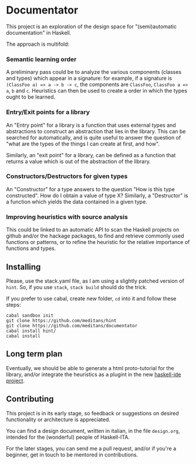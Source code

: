 # Documentator

This project is an exploration of the design space for "(semi)automatic documentation" in Haskell.

The approach is multifold:

### Semantic learning order

A preliminary pass could be to analyze the various components (classes and types) which appear in a signature:
for example, if a signature is `(ClassFoo a) => a -> b -> c`, the components are `ClassFoo`, `ClassFoo a => a`, `b` and `c`.
Heuristics can then be used to create a order in which the types ought to be learned.

### Entry/Exit points for a library

An "Entry point" for a library is a function that uses external types and
abstractions to construct an abstraction that lies in the library. This can be
searched for automatically, and is quite useful to answer the question of "what
are the types of the things I can create at first, and how".

Similarly, an "exit point" for a library, can be defined as a function that
returns a value which is out of the abstraction of the library.

### Constructors/Destructors for given types

An "Constructor" for a type answers to the question "How is this type
constructed". How do I obtain a value of type X? Similarly, a "Destructor" is a
function which yields the data contained in a given type.

### Improving heuristics with source analysis

This could be linked to an automatic API to scan the Haskell projects on github
and/or the hackage packages, to find and retrieve commonly used functions or
patterns, or to refine the heuristic for the relative importance of functions and types.

## Installing

Please, use the stack.yaml file, as I am using a slightly patched version of
`hint`. So, if you use `stack`, `stack build` should do the trick.

If you prefer to use cabal, create new folder, `cd` into it and follow
these steps:

    cabal sandbox init
    git clone https://github.com/meditans/hint
    git clone https://github.com/meditans/documentator
    cabal install hint/
    cabal install

## Long term plan

Eventually, we should be able to generate a html proto-tutorial for the library,
and/or integrate the heuristics as a plugint in the new
[haskell-ide project](https://github.com/haskell/haskell-ide).

## Contributing

This project is in its early stage, so feedback or suggestions on desired
functionality or architecture is appreciated.

You can find a design document, written in italian, in the file `design.org`,
intended for the (wonderful) people of Haskell-ITA.

For the later stages, you can send me a pull request, and/or if you're a
beginner, get in touch to be mentored in contributions.
